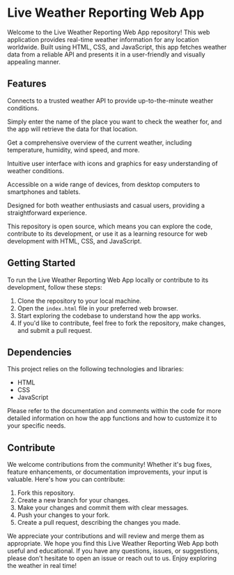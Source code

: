 # Live Weather Reporting Web App

Welcome to the Live Weather Reporting Web App repository! This web application provides real-time weather information for any location worldwide. Built using HTML, CSS, and JavaScript, this app fetches weather data from a reliable API and presents it in a user-friendly and visually appealing manner.

## Features

Connects to a trusted weather API to provide up-to-the-minute weather conditions.

Simply enter the name of the place you want to check the weather for, and the app will retrieve the data for that location.

Get a comprehensive overview of the current weather, including temperature, humidity, wind speed, and more.

Intuitive user interface with icons and graphics for easy understanding of weather conditions.

Accessible on a wide range of devices, from desktop computers to smartphones and tablets.

Designed for both weather enthusiasts and casual users, providing a straightforward experience.

This repository is open source, which means you can explore the code, contribute to its development, or use it as a learning resource for web development with HTML, CSS, and JavaScript.

## Getting Started

To run the Live Weather Reporting Web App locally or contribute to its development, follow these steps:

1. Clone the repository to your local machine.
2. Open the `index.html` file in your preferred web browser.
3. Start exploring the codebase to understand how the app works.
4. If you'd like to contribute, feel free to fork the repository, make changes, and submit a pull request.

## Dependencies

This project relies on the following technologies and libraries:

- HTML
- CSS
- JavaScript
  

Please refer to the documentation and comments within the code for more detailed information on how the app functions and how to customize it to your specific needs.

## Contribute

We welcome contributions from the community! Whether it's bug fixes, feature enhancements, or documentation improvements, your input is valuable. Here's how you can contribute:

1. Fork this repository.
2. Create a new branch for your changes.
3. Make your changes and commit them with clear messages.
4. Push your changes to your fork.
5. Create a pull request, describing the changes you made.

We appreciate your contributions and will review and merge them as appropriate.
We hope you find this Live Weather Reporting Web App both useful and educational. If you have any questions, issues, or suggestions, please don't hesitate to open an issue or reach out to us. Enjoy exploring the weather in real time!
